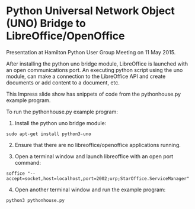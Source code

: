 Python Universal Network Object (UNO) Bridge to LibreOffice/OpenOffice
======================================================================

Presentation at Hamilton Python User Group Meeting on 11 May 2015.

After installing the python uno bridge module, LibreOffice is launched with an
open communications port. An executing python script using the uno module, can
make a connection to the LibreOffice API and create documents or add content to
a document, etc. 

This Impress slide show has snippets of code from the pythonhouse.py example program.

To run the pythonhouse.py example program:

1. Install the python uno bridge module: 

```
sudo apt-get install python3-uno
```

2. Ensure that there are no libreoffice/openoffice applications running.

3. Open a terminal window and launch libreoffice with an open port command:

```
soffice "--accept=socket,host=localhost,port=2002;urp;StarOffice.ServiceManager"
```

4. Open another terminal window and run the example program:

```
python3 pythonhouse.py
```







